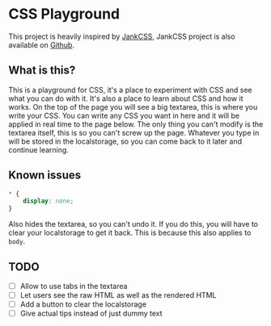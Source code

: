# CSS Playground

This project is heavily inspired by [JankCSS](https://jankcss.com/), JankCSS project is also available on [Github](https://github.com/jamezmca/jankcss).

## What is this?

This is a playground for CSS, it's a place to experiment with CSS and see what you can do with it. It's also a place to learn about CSS and how it works.
On the top of the page you will see a big textarea, this is where you write your CSS. You can write any CSS you want in here and it will be applied in real time to the page below. The only thing you can't modify is the textarea itself, this is so you can't screw up the page.
Whatever you type in will be stored in the localstorage, so you can come back to it later and continue learning.

## Known issues

```css
* {
    display: none;
}
```
Also hides the textarea, so you can't undo it. If you do this, you will have to clear your localstorage to get it back.
This is because this also applies to `body`.

## TODO

- [ ] Allow to use tabs in the textarea
- [ ] Let users see the raw HTML as well as the rendered HTML
- [ ] Add a button to clear the localstorage
- [ ] Give actual tips instead of just dummy text
